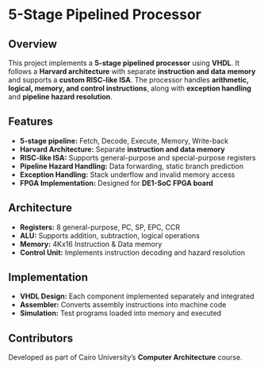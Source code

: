 # 5-Stage Pipelined Processor  

## Overview  
This project implements a **5-stage pipelined processor** using **VHDL**. It follows a **Harvard architecture** with separate **instruction and data memory** and supports a **custom RISC-like ISA**. The processor handles **arithmetic, logical, memory, and control instructions**, along with **exception handling** and **pipeline hazard resolution**.  

## Features  
- **5-stage pipeline:** Fetch, Decode, Execute, Memory, Write-back  
- **Harvard Architecture:** Separate **instruction and data memory**  
- **RISC-like ISA:** Supports general-purpose and special-purpose registers  
- **Pipeline Hazard Handling:** Data forwarding, static branch prediction  
- **Exception Handling:** Stack underflow and invalid memory access  
- **FPGA Implementation:** Designed for **DE1-SoC FPGA board**  

## Architecture  
- **Registers:** 8 general-purpose, PC, SP, EPC, CCR  
- **ALU:** Supports addition, subtraction, logical operations  
- **Memory:** 4Kx16 Instruction & Data memory  
- **Control Unit:** Implements instruction decoding and hazard resolution  

## Implementation  
- **VHDL Design:** Each component implemented separately and integrated  
- **Assembler:** Converts assembly instructions into machine code  
- **Simulation:** Test programs loaded into memory and executed  


## Contributors  
Developed as part of Cairo University’s **Computer Architecture** course.  
